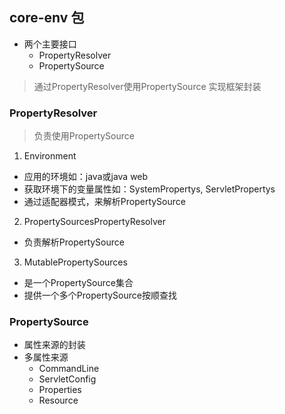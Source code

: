 ## core-env 包

 * 两个主要接口 
   + PropertyResolver
   + PropertySource
> 通过PropertyResolver使用PropertySource
> 实现框架封装

### PropertyResolver
 > 负责使用PropertySource
 
 1. Environment
  * 应用的环境如：java或java web
  * 获取环境下的变量属性如：SystemPropertys, ServletPropertys
  * 通过适配器模式，来解析PropertySource  
  
 2. PropertySourcesPropertyResolver
  * 负责解析PropertySource

 3. MutablePropertySources
  * 是一个PropertySource集合
  * 提供一个多个PropertySource按顺查找
  
### PropertySource
 * 属性来源的封装
 * 多属性来源
   + CommandLine
   + ServletConfig
   + Properties
   + Resource
 